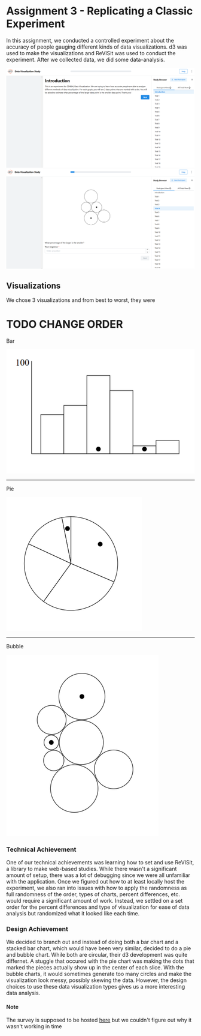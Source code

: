 # Assignment 3 - Replicating a Classic Experiment  

In this assignment, we conducted a controlled experiment about the accuracy of people gauging different kinds of data visualizations. d3 was used to make the visualizations and ReVISit was used to conduct the experiment. After we collected data, we did some data-analysis. 

<img src="study-1.png" alt="">
<img src="study-2.png" alt="">

## Visualizations

We chose 3 visualizations and from best to worst, they were

# TODO CHANGE ORDER

Bar

<img src="bar.png" alt="">

---

Pie

<img src="pie.png" alt="">

---

Bubble

<img src="bubble.png" alt="">
 

### Technical Achievement

One of our technical achievements was learning how to set and use ReVISit, a library to make web-based studies. While there wasn't a significant amount of setup, there was a lot of debugging since we were all unfamiliar with the application. Once we figured out how to at least locally host the experiment, we also ran into issues with how to apply the randomness as full randomness of the order, types of charts, percent differences, etc. would require a significant amount of work. Instead, we settled on a set order for the percent differences and type of visualization for ease of data analysis but randomized what it looked like each time. 

### Design Achievement

We decided to branch out and instead of doing both a bar chart and a stacked bar chart, which would have been very similar, decided to do a pie and bubble chart. While both are circular, their d3 development was quite differnet. A stuggle that occured with the pie chart was making the dots that marked the pieces actually show up in the center of each slice. With the bubble charts, it would sometimes generate too many circles and make the visualization look messy, possibly skewing the data. However, the design choices to use these data visualization types gives us a more interesting data analysis. 

#### Note
The survey is supposed to be hosted [here](https://dar-th0va-dar.github.io/a3-revisit/) but we couldn't figure out why it wasn't working in time